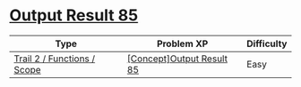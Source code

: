 # [Output Result 85](https://www.codetree.ai/trails/complete/curated-cards/intro-reading-85)

|Type|Problem XP|Difficulty|
|---|---|---|
|[Trail 2 / Functions / Scope](https://www.codetree.ai/trail-info/novice-mid/)|[[Concept]Output Result 85](https://www.codetree.ai/trails/complete/curated-cards/intro-reading-85/)|Easy|

